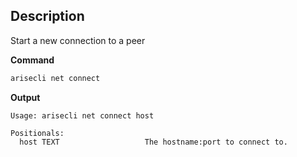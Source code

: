 ## Description
Start a new connection to a peer

**Command**

```sh
arisecli net connect
```

**Output**

```console
Usage: arisecli net connect host

Positionals:
  host TEXT                   The hostname:port to connect to.
```
